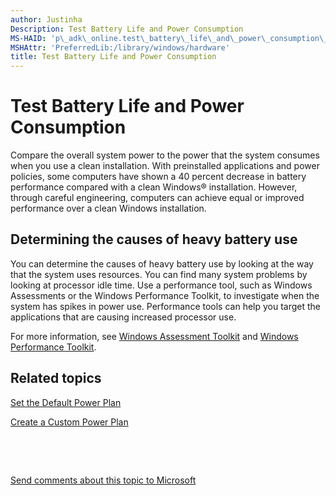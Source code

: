 ```yaml
---
author: Justinha
Description: Test Battery Life and Power Consumption
MS-HAID: 'p\_adk\_online.test\_battery\_life\_and\_power\_consumption\_technicalreference'
MSHAttr: 'PreferredLib:/library/windows/hardware'
title: Test Battery Life and Power Consumption
---
```


# Test Battery Life and Power Consumption


Compare the overall system power to the power that the system consumes when you use a clean installation. With preinstalled applications and power policies, some computers have shown a 40 percent decrease in battery performance compared with a clean Windows® installation. However, through careful engineering, computers can achieve equal or improved performance over a clean Windows installation.

## <span id="Determining_the_causes_of_heavy_battery_use_"></span><span id="determining_the_causes_of_heavy_battery_use_"></span><span id="DETERMINING_THE_CAUSES_OF_HEAVY_BATTERY_USE_"></span>Determining the causes of heavy battery use


You can determine the causes of heavy battery use by looking at the way that the system uses resources. You can find many system problems by looking at processor idle time. Use a performance tool, such as Windows Assessments or the Windows Performance Toolkit, to investigate when the system has spikes in power use. Performance tools can help you target the applications that are causing increased processor use.

For more information, see [Windows Assessment Toolkit](http://go.microsoft.com/fwlink/?LinkId=214554) and [Windows Performance Toolkit](http://go.microsoft.com/fwlink/?LinkId=228914).

## <span id="related_topics"></span>Related topics


[Set the Default Power Plan](set-the-default-power-plan-technicalreference.md)

[Create a Custom Power Plan](create-a-custom-power-plan-technicalreference.md)

 

 

[Send comments about this topic to Microsoft](mailto:wsddocfb@microsoft.com?subject=Documentation%20feedback%20%5Bp_adk_online\p_adk_online%5D:%20Test%20Battery%20Life%20and%20Power%20Consumption%20%20RELEASE:%20%284/11/2016%29&body=%0A%0APRIVACY%20STATEMENT%0A%0AWe%20use%20your%20feedback%20to%20improve%20the%20documentation.%20We%20don't%20use%20your%20email%20address%20for%20any%20other%20purpose,%20and%20we'll%20remove%20your%20email%20address%20from%20our%20system%20after%20the%20issue%20that%20you're%20reporting%20is%20fixed.%20While%20we're%20working%20to%20fix%20this%20issue,%20we%20might%20send%20you%20an%20email%20message%20to%20ask%20for%20more%20info.%20Later,%20we%20might%20also%20send%20you%20an%20email%20message%20to%20let%20you%20know%20that%20we've%20addressed%20your%20feedback.%0A%0AFor%20more%20info%20about%20Microsoft's%20privacy%20policy,%20see%20http://privacy.microsoft.com/default.aspx. "Send comments about this topic to Microsoft")




